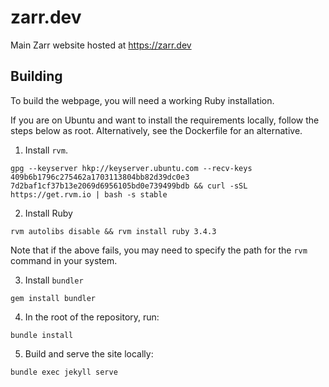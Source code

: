 # zarr.dev

Main Zarr website hosted at https://zarr.dev

## Building

To build the webpage, you will need a working Ruby installation.

If you are on Ubuntu and want to install the requirements locally,
follow the steps below as root. Alternatively, see the Dockerfile
for an alternative.

1. Install `rvm`.

```
gpg --keyserver hkp://keyserver.ubuntu.com --recv-keys 409b6b1796c275462a1703113804bb82d39dc0e3 7d2baf1cf37b13e2069d6956105bd0e739499bdb && curl -sSL https://get.rvm.io | bash -s stable
```

2. Install Ruby
```
rvm autolibs disable && rvm install ruby 3.4.3
```

Note that if the above fails, you may need to specify the path for the `rvm` command in your system.

3. Install `bundler`

```
gem install bundler
```

4. In the root of the repository, run:

```
bundle install
```

5. Build and serve the site locally:

```
bundle exec jekyll serve
```
